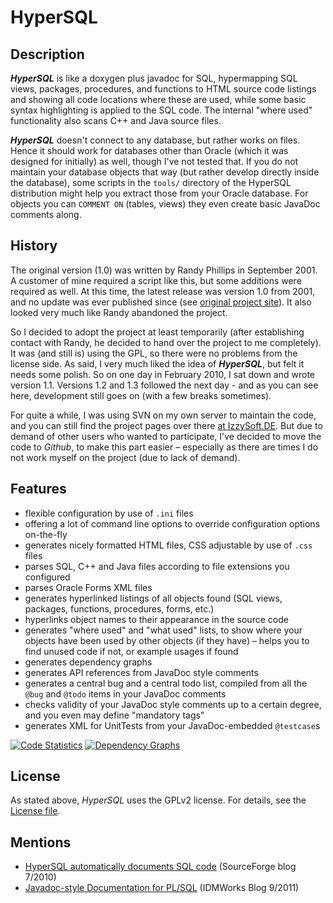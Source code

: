 # HyperSQL
## Description
***HyperSQL*** is like a doxygen plus javadoc for SQL, hypermapping SQL views, packages, procedures, and functions to HTML source code listings and
showing all code locations where these are used, while some basic syntax highlighting is applied to the SQL code. The internal "where used"
functionality also scans C++ and Java source files.

***HyperSQL*** doesn't connect to any database, but rather works on files. Hence it should work for databases other than Oracle (which it was
designed for initially) as well, though I've not tested that. If you do not maintain your database objects that way (but rather develop directly
inside the database), some scripts in the `tools/` directory of the HyperSQL distribution might help you extract those from your Oracle database.
For objects you can `COMMENT ON` (tables, views) they even create basic JavaDoc comments along.


## History
The original version (1.0) was written by Randy Phillips in September 2001. A customer of mine required a script like this, but some additions
were required as well. At this time, the latest release was version 1.0 from 2001, and no update was ever published since (see
[original project site](http://hypersql.sourceforge.net/)). It also looked very much like Randy abandoned the project.

So I decided to adopt the project at least temporarily (after establishing contact with Randy, he decided to hand over the project to
me completely). It was (and still is) using the GPL, so there were no problems from the license side. As said, I very much liked the idea of
***HyperSQL***, but felt it needs some polish. So on one day in February 2010, I sat down and wrote version 1.1. Versions 1.2 and 1.3 followed
the next day - and as you can see here, development still goes on (with a few breaks sometimes).

For quite a while, I was using SVN on my own server to maintain the code, and you can still find the project pages over there [at
IzzySoft.DE](http://projects.izzysoft.de/trac/hypersql). But due to demand of other users who wanted to participate, I've decided to move
the code to *Github*, to make this part easier – especially as there are times I do not work myself on the project (due to lack of demand).


## Features
* flexible configuration by use of `.ini` files
* offering a lot of command line options to override configuration options on-the-fly
* generates nicely formatted HTML files, CSS adjustable by use of `.css` files
* parses SQL, C++ and Java files according to file extensions you configured
* parses Oracle Forms XML files
* generates hyperlinked listings of all objects found (SQL views, packages, functions, procedures, forms, etc.)
* hyperlinks object names to their appearance in the source code
* generates "where used" and "what used" lists, to show where your objects have been used by other objects (if they have) – helps you to find
  unused code if not, or example usages if found
* generates dependency graphs
* generates API references from JavaDoc style comments
* generates a central bug and a central todo list, compiled from all the `@bug` and `@todo` items in your JavaDoc comments
* checks validity of your JavaDoc style comments up to a certain degree, and you even may define "mandatory tags"
* generates XML for UnitTests from your JavaDoc-embedded `@testcase`s

[![Code Statistics](https://i.imgur.com/mQV7B44m.png)](https://i.imgur.com/mQV7B44.png) [![Dependency Graphs](https://i.imgur.com/54kPRzCm.png)](https://i.imgur.com/54kPRzC.png)


## License
As stated above, *HyperSQL* uses the GPLv2 license. For details, see the [License file](doc/COPYING).


## Mentions
* [HyperSQL automatically documents SQL code](https://sourceforge.net/blog/hypersql-automatically-documents-sql-code/) (SourceForge blog 7/2010)
* [Javadoc-style Documentation for PL/SQL](http://www.idmworks.com/tips-and-tricks-javadoc-style-documentation-for-plsql/) (IDMWorks Blog 9/2011)
